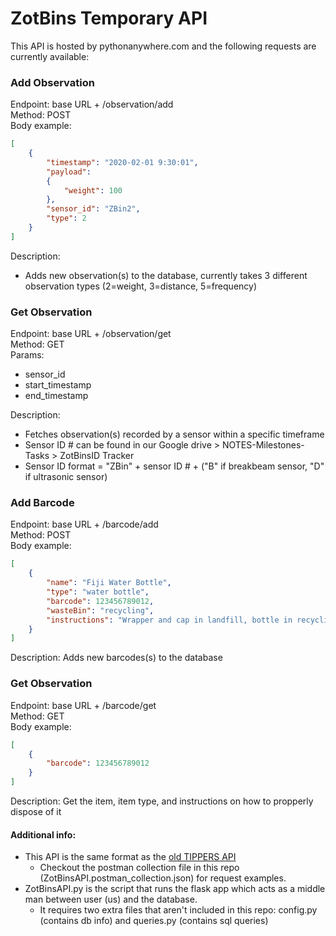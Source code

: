 # ZotBins Temporary API
This API is hosted by pythonanywhere.com and the following requests are currently available:

### Add Observation
Endpoint: base URL + /observation/add \
Method: POST\
Body example:
```json
[
    {
        "timestamp": "2020-02-01 9:30:01",
        "payload": 
        {
            "weight": 100
        },
        "sensor_id": "ZBin2",
        "type": 2
    }
]
```
Description: 
* Adds new observation(s) to the database, currently takes 3 different observation types (2=weight, 3=distance, 5=frequency)


### Get Observation
Endpoint: base URL + /observation/get \
Method: GET \
Params:
- sensor_id
- start_timestamp
- end_timestamp

Description:
* Fetches observation(s) recorded by a sensor within a specific timeframe
* Sensor ID # can be found in our Google drive > NOTES-Milestones-Tasks > ZotBinsID Tracker
* Sensor ID format = "ZBin" + sensor ID # + ("B" if breakbeam sensor, "D" if ultrasonic sensor)

### Add Barcode
Endpoint: base URL + /barcode/add \
Method: POST\
Body example:
```json
[
    {
        "name": "Fiji Water Bottle",
        "type": "water bottle",
        "barcode": 123456789012,
        "wasteBin": "recycling",
        "instructions": "Wrapper and cap in landfill, bottle in recycling"
    }
]
```
Description: Adds new barcodes(s) to the database


### Get Observation
Endpoint: base URL + /barcode/get \
Method: GET \
Body example:
```json
[
    {
        "barcode": 123456789012
    }
]
```

Description: Get the item, item type, and instructions on how to propperly dispose of it
              
#### Additional info:
* This API is the same format as the [old TIPPERS API](https://zotbins.github.io/tippersdocs/doc/index.html#api-Observation-AddObservation)
  * Checkout the postman collection file in this repo (ZotBinsAPI.postman_collection.json) for request examples.
* ZotBinsAPI.py is the script that runs the flask app which acts as a middle man between user (us) and the database.
  * It requires two extra files that aren't included in this repo: config.py (contains db info) and queries.py (contains sql queries)

